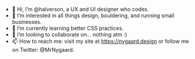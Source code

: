 - 👋 Hi, I’m @halverson, a UX and UI designer who codes.
- 👀 I’m interested in all things design, bouldering, and running small businesses.
- 🌱 I’m currently learning better CSS practices.
- 💞️ I’m looking to collaborate on... nothing atm :)
- 📫 How to reach me: visit my site at https://nygaard.design or follow me on Twitter: @MrNygaard.

<!---
halverson/halverson is a ✨ special ✨ repository because its `README.md` (this file) appears on your GitHub profile.
You can click the Preview link to take a look at your changes.
--->
